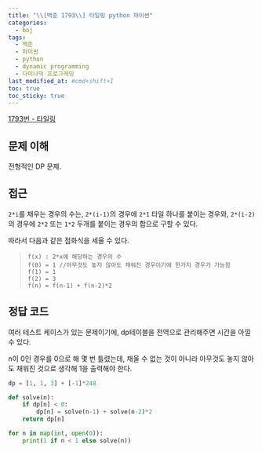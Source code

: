 ```yaml
---
title: "\\[백준 1793\\] 타일링 python 파이썬"
categories:
  - boj
tags:
  - 백준
  - 파이썬
  - python
  - dynamic programming
  - 다이나믹 프로그래밍
last_modified_at: #cmd+shift+I
toc: true
toc_sticky: true
---
```


[1793번 - 타일링](https://www.acmicpc.net/problem/1793)

## 문제 이해

전형적인 DP 문제.

## 접근

`2*i`를 채우는 경우의 수는, `2*(i-1)`의 경우에 `2*1` 타일 하나를 붙이는 경우와, `2*(i-2)`의 경우에 `2*2` 또는 `1*2` 두개를 붙이는 경우의 합으로 구할 수 있다.

따라서 다음과 같은 점화식을 세울 수 있다.

> ```
> f(x) : 2*x에 해당하는 경우의 수
> f(0) = 1 //아무것도 놓지 않아도 채워진 경우이기에 한가지 경우가 가능함
> f(1) = 1
> f(2) = 3
> f(n) = f(n-1) + f(n-2)*2
> ```

## 정답 코드

여러 테스트 케이스가 있는 문제이기에, dp테이블을 전역으로 관리해주면 시간을 아낄 수 있다.

n이 0인 경우를 0으로 해 몇 번 틀렸는데, 채울 수 없는 것이 아니라 아무것도 놓지 않아도 채워진 것으로 생각해 1을 출력해야 한다.

```python
dp = [1, 1, 3] + [-1]*248

def solve(n):
    if dp[n] < 0:
        dp[n] = solve(n-1) + solve(n-2)*2
    return dp[n]

for n in map(int, open(0)):
    print(1 if n < 1 else solve(n))

```

